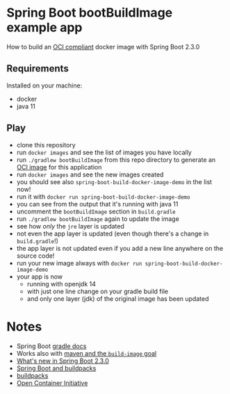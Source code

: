 # Spring Boot bootBuildImage example app

How to build an [OCI compliant](https://www.opencontainers.org/) docker image with Spring Boot 2.3.0

## Requirements

Installed on your machine:
- docker
- java 11

## Play

- clone this repository
- run `docker images` and see the list of images you have locally
- run `./gradlew bootBuildImage` from this repo directory to generate an [OCI image](https://www.opencontainers.org/) for this application
- run `docker images` and see the new images created
- you should see also `spring-boot-build-docker-image-demo` in the list now!
- run it with `docker run spring-boot-build-docker-image-demo`
- you can see from the output that it's running with java 11
- uncomment the `bootBuildImage` section in `build.gradle`
- run `./gradlew bootBuildImage` again to update the image
- see how _only_ the `jre` layer is updated
- not even the app layer is updated (even though there's a change in `build.gradle`!)
- the app layer is not updated even if you add a new line anywhere on the source code!
- run your new image always with `docker run spring-boot-build-docker-image-demo`
- your app is now
  - running with openjdk 14
  - with just one line change on your gradle build file
  - and only one layer (jdk) of the original image has been updated
  
# Notes

- Spring Boot [gradle docs](https://docs.spring.io/spring-boot/docs/current/gradle-plugin/reference/html/#build-image)
- Works also with [maven and the `build-image` goal](https://docs.spring.io/spring-boot/docs/current/maven-plugin/reference/html/#build-image)
- [What's new in Spring Boot 2.3.0](https://spring.io/blog/2020/05/15/spring-boot-2-3-0-available-now)
- [Spring Boot and buildpacks](https://spring.io/blog/2020/01/27/creating-docker-images-with-spring-boot-2-3-0-m1)
- [buildpacks](https://buildpacks.io/)
- [Open Container Initiative](https://www.opencontainers.org/)